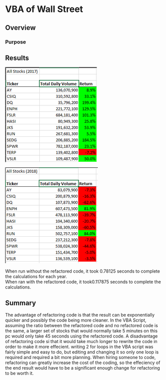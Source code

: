 # VBA of Wall Street

## Overview

### Purpose

## Results
![2017 stocks](Resources/VBA_Challenge_2017.png)

![2018 stocks](Resources/VBA_Challenge_2018.png)

When run without the refactored code, it took 0.78125 seconds to complete the calculations for each year.  
When ran with the refactored code, it took0.117875 seconds to complete the calculations.

## Summary

The advantage of refactoring code is that the result can be exponentially quicker and possibly the code being more cleaner. In the VBA Script, assuming the ratio between the refactored code and no refactored code is the same, a larger set of stocks that would normally take 5 minutes on this pc would only take 45 seconds using the refactored code. A disadvantage of refactoring code si that it would take much longer to rewrite the code in order to make it more effecient. writing 2 for loops in the VBA script was fairly simple and easy to do, but editing and changing it so only one loop is required and required a bit more planning. When hiring someone to code, refactoring can greatly increase the cost of the coding, so the effeciency of the end result would have to be a significant enough change for refactoring to be worth it.
